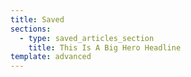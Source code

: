 ```yaml
---
title: Saved
sections:
  - type: saved_articles_section
    title: This Is A Big Hero Headline
template: advanced
---
```

